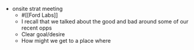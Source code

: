 - onsite strat meeting
	- #[[Ford Labs]]
	- I recall that we talked about the good and bad around some of our recent opps
	- Clear goal/desire
	- How might we get to a place where